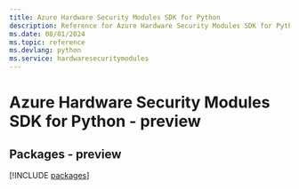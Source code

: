 ```yaml
---
title: Azure Hardware Security Modules SDK for Python
description: Reference for Azure Hardware Security Modules SDK for Python
ms.date: 08/01/2024
ms.topic: reference
ms.devlang: python
ms.service: hardwaresecuritymodules
---
```

# Azure Hardware Security Modules SDK for Python - preview
## Packages - preview
[!INCLUDE [packages](hardware-security-modules-index.md)]